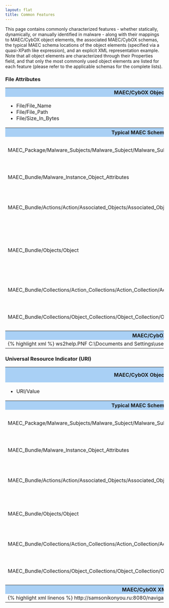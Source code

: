 ```yaml
---
layout: flat
title: Common Features
---
```


This page contains commonly characterized features - whether statically, dynamically, or manually identified in malware - along with their mappings to MAEC/CybOX object elements, the associated MAEC/CybOX schemas, the typical MAEC schema locations of the object elements (specified via a quasi-XPath like expression), and an explicit XML representation example. Note that all object elements are characterized through their Properties field, and that only the most commonly used object elements are listed for each feature (please refer to the applicable schemas for the complete lists).  

### File Attributes

<table class="table-features">
  <tr style="background-color:#A9D0F5">
    <th>MAEC/CybOX Object Elements</th>
    <th>MAEC/CybOX Schemas</th>
  </tr>
  <tr>
    <td>
      <ul>
	    <li> File/File_Name
		<li> File/File_Path
		<li> File/Size_In_Bytes
	  </ul>
    </td>
    <td>
      <ul>
        <li> <a href=http://maecproject.github.io/data-model/4.1/FileObj/FileObjectType/>CybOX:FileObj</a>
   	    <li> <a href=http://maecproject.github.io/data-model/4.1/WinFileObj/WindowsFileObjectType/>CybOX:WinFileObj</a>
		<li> <a href=http://maecproject.github.io/data-model/4.1/WinExecutableFileObj/WindowsExecutableFileObjectType/>CybOX:WinExecFileObj</a>
	  </ul>
    </td>
  </tr>
  <tr style="background-color:#A9D0F5">
    <th>Typical MAEC Schema Locations</th>
	<th>Description</th>
  </tr>
  <tr>   
    <td>MAEC_Package/Malware_Subjects/Malware_Subject/Malware_Subject/Malware_Instance_Object_Attributes</td>
	<td>Used to capture information about a single file associated with a malware instance.</td>
  </tr>
  <tr>
	 <td>MAEC_Bundle/Malware_Instance_Object_Attributes</td>
	 <td>Used to capture information about a single file associated with a malware instance.</td>
  </tr>
  <tr>
	 <td>MAEC_Bundle/Actions/Action/Associated_Objects/Associated_Object</td>
	 <td>Used to capture information about a single file related to an Action associated with a malware instance.</td>
  </tr>
  <tr>
	 <td>MAEC_Bundle/Objects/Object</td>
	 <td>Used to capture information about a single file related to an Object associated with a malware instance, including an Object that represents some extracted feature (e.g., strings).</td>
  </tr>
  <tr>   <td>MAEC_Bundle/Collections/Action_Collections/Action_Collection/Action_List/Action/Associated_Objects/Associated_Object</td>
	<td>Used to capture information about a single file related to an Action in an Action Collection.</td>
  </tr>
  <tr>
    <td>MAEC_Bundle/Collections/Object_Collections/Object_Collection/Object_List/Object</td>
	<td>Used to capture information about a single file related to an Object in an Object Collection.</td>
  </tr>
  <tr style="background-color:#A9D0F5">
    <th colspan="2">MAEC/CybOX XML Representation Example</th>
  </tr>
  <tr>
    <td colspan="2">
{% highlight xml %}
<cybox:Associated_Object id="maec-example-obj-2"> 
  <cybox:Properties xsi:type="WinExecFileObj:WindowsExecutableFileObjectType"> 
    <FileObj:File_Name>ws2help.PNF</FileObj:File_Name> 
    <FileObj:File_Path>C:\Documents and Settings\user\Local Settings\Application\Data</FileObj:Full_Path>
    <FileObj:Size_In_Bytes>196608</FileObj:Size_In_Bytes>
  </cybox:Properties>
</cybox:Associated_Object>
{% endhighlight %}
    </td>
  </tr>
</table>

### Universal Resource Indicator (URI)

<table class="table-features">
  <tr style="background-color:#A9D0F5">
    <th>MAEC/CybOX Object Elements</th>
    <th>MAEC/CybOX Schemas</th>
  </tr>
  <tr>
    <td>
      <ul>
	    <li> URI/Value
	  </ul>
    </td>
    <td>
      <ul>
        <li> <a href=http://maecproject.github.io/data-model/4.1/URIObj/URIObjectType/>CybOX:URIObj</a>
	  </ul>
    </td>
  </tr>
  <tr style="background-color:#A9D0F5">
    <th>Typical MAEC Schema Locations</th>
	<th>Description</th>
  </tr>
  <tr>   
    <td>MAEC_Package/Malware_Subjects/Malware_Subject/Malware_Subject/Malware_Instance_Object_Attributes</td>
	<td>Used to capture a single URI associated with a malware instance.</td>
  </tr>
  <tr>
	 <td>MAEC_Bundle/Malware_Instance_Object_Attributes</td>
	 <td>Used to capture a single URI associated with a malware instance.</td>
  </tr>
  <tr>
	 <td>MAEC_Bundle/Actions/Action/Associated_Objects/Associated_Object</td>
	 <td>Used to capture a single URI related to an Action associated with a malware instance.</td>
  </tr>
  <tr>
	 <td>MAEC_Bundle/Objects/Object</td>
	 <td>Used to capture a single URI related to an Object associated with a malware instance.</td>
  </tr>
  <tr>   <td>MAEC_Bundle/Collections/Action_Collections/Action_Collection/Action_List/Action/Associated_Objects/Associated_Object</td>
	<td>Used to capture a single URI related to an Action in an Action Collection.</td>
  </tr>
  <tr>
    <td>MAEC_Bundle/Collections/Object_Collections/Object_Collection/Object_List/Object</td>
	<td>Used to capture a single URI related to an Object in an Object Collection.</td>
  </tr>
  <tr style="background-color:#A9D0F5">
    <th colspan="2">MAEC/CybOX XML Representation Example</th>
  </tr>
  <tr>
    <td colspan="2">
{% highlight xml linenos %}
<maecBundle:Malware_Instance_Object_Attributes>
<cybox:Properties xsi:type="URIObj:URIObjectType"> 
<URIObj:Value>http://samsonikonyou.ru:8080/navigator/jueoaritjuir.php</URIObj:Value> 
</cybox:Properties> 
</maecBundle:Malware_Instance_Object_Attributes>
{% endhighlight %}
    </td>
  </tr>
</table>
		   
